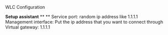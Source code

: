 WLC Configuration

**Setup assistant**
**
**
Service port: random ip address like 1.1.1.1
Management interface: Put the ip address that you want to connect through
Virtual gateway: 1.1.1.1
